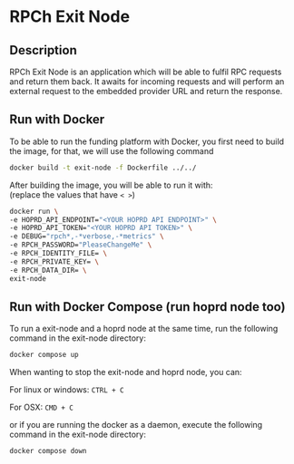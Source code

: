 # RPCh Exit Node

## Description

RPCh Exit Node is an application which will be able to fulfil RPC requests and return them back. It awaits for incoming requests and will perform an external request to the embedded provider URL and return the response.

## Run with Docker

To be able to run the funding platform with Docker, you first need to build the image, for that, we will use the following command

```sh
docker build -t exit-node -f Dockerfile ../../
```

After building the image, you will be able to run it with: \
(replace the values that have `< >`)

```sh
docker run \
-e HOPRD_API_ENDPOINT="<YOUR HOPRD API ENDPOINT>" \
-e HOPRD_API_TOKEN="<YOUR HOPRD API TOKEN>" \
-e DEBUG="rpch*,-*verbose,-*metrics" \
-e RPCH_PASSWORD="PleaseChangeMe" \
-e RPCH_IDENTITY_FILE= \
-e RPCH_PRIVATE_KEY= \
-e RPCH_DATA_DIR= \
exit-node
```

## Run with Docker Compose (run hoprd node too)

To run a exit-node and a hoprd node at the same time, run the following command in the exit-node directory:

```sh
docker compose up
```

When wanting to stop the exit-node and hoprd node, you can:

For linux or windows: ```CTRL + C```

For OSX: ```CMD + C```

or if you are running the docker as a daemon, execute the following command in the exit-node directory:

```sh
docker compose down
```
